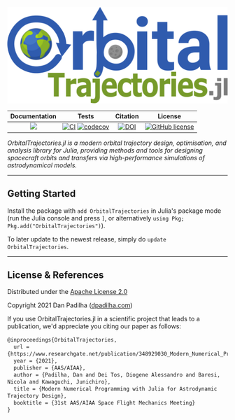 ![OrbitalTrajectories.jl](docs/src/assets/logo.svg?raw=true)

| **Documentation**   |  **Tests**     |  Citation| License
|:--------:|:----------------------:|:-----:|:-----:|
|[![](https://img.shields.io/badge/docs-online-blue.svg)](https://dpad.github.io/OrbitalTrajectories.jl/dev/)| [![CI](https://github.com/dpad/OrbitalTrajectories.jl/workflows/CI/badge.svg)](https://github.com/dpad/OrbitalTrajectories.jl/actions) [![codecov](https://codecov.io/gh/dpad/OrbitalTrajectories.jl/branch/master/graph/badge.svg)](https://codecov.io/gh/dpad/OrbitalTrajectories.jl) | [![DOI](https://img.shields.io/badge/Conference%20paper-Padilha%20et%20al%202021-brightgreen)](https://www.researchgate.net/publication/348929030_Modern_Numerical_Programming_with_Julia_for_Astrodynamic_Trajectory_Design) | [![GitHub license](https://img.shields.io/github/license/dpad/OrbitalTrajectories.jl)](LICENSE)

*OrbitalTrajectories.jl is a modern orbital trajectory design, optimisation, and analysis library for Julia, providing methods and tools for designing spacecraft orbits and transfers via high-performance simulations of astrodynamical models.*

---

## Getting Started

Install the package with ```add OrbitalTrajectories``` in Julia's package
mode (run the Julia console and press ```]```, or alternatively ```using Pkg;
Pkg.add("OrbitalTrajectories")```).

To later update to the newest release, simply do ```update OrbitalTrajectories```.

---

## License & References
Distributed under the [Apache License 2.0](LICENSE)

Copyright 2021 Dan Padilha ([dpadilha.com](http://www.dpadilha.com))

If you use OrbitalTrajectories.jl in a scientific project that leads to a publication, we'd appreciate you citing our paper as follows:
```
@inproceedings{OrbitalTrajectories,
  url = {https://www.researchgate.net/publication/348929030_Modern_Numerical_Programming_with_Julia_for_Astrodynamic_Trajectory_Design},
  year = {2021},
  publisher = {AAS/AIAA},
  author = {Padilha, Dan and Dei Tos, Diogene Alessandro and Baresi, Nicola and Kawaguchi, Junichiro},
  title = {Modern Numerical Programming with Julia for Astrodynamic Trajectory Design},
  booktitle = {31st AAS/AIAA Space Flight Mechanics Meeting}
}
```
